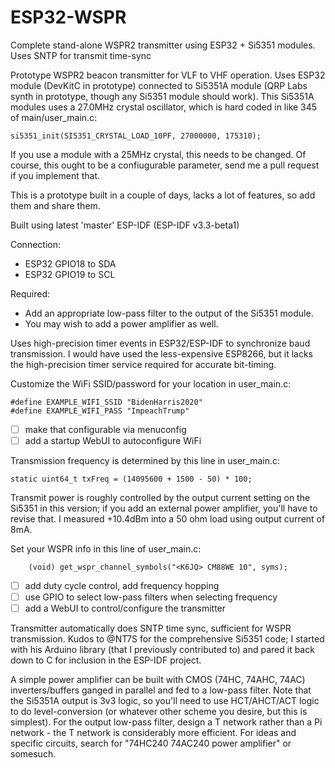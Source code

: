 # ESP32-WSPR
Complete stand-alone WSPR2 transmitter using ESP32 + Si5351 modules. Uses SNTP for transmit time-sync

Prototype WSPR2 beacon transmitter for VLF to VHF operation.
Uses ESP32 module (DevKitC in prototype) connected to Si5351A module (QRP Labs synth in prototype, though any Si5351 module should work). This Si5351A modules uses a 27.0MHz crystal oscillator, which is hard coded in like 345 of main/user_main.c:

    si5351_init(SI5351_CRYSTAL_LOAD_10PF, 27000000, 175310);

If you use a module with a 25MHz crystal, this needs to be changed. Of course, this ought to be a confiugurable parameter, send me a pull request if you implement that.

This is a prototype built in a couple of days, lacks a lot of features, so add them and share them.

Built using latest 'master' ESP-IDF (ESP-IDF v3.3-beta1)

Connection:
  - ESP32 GPIO18 to SDA
  - ESP32 GPIO19 to SCL

Required:
- Add an appropriate low-pass filter to the output of the Si5351 module.
- You may wish to add a power amplifier as well.

Uses high-precision timer events in ESP32/ESP-IDF to synchronize baud transmission. I would have used the less-expensive ESP8266, but it lacks the high-precision timer service required for accurate bit-timing.

Customize the WiFi SSID/password for your location in user_main.c:
```
#define EXAMPLE_WIFI_SSID "BidenHarris2020"
#define EXAMPLE_WIFI_PASS "ImpeachTrump"
```
- [ ] make that configurable via menuconfig
- [ ] add a startup WebUI to autoconfigure WiFi

Transmission frequency is determined by this line in user_main.c:
```
static uint64_t txFreq = (14095600 + 1500 - 50) * 100;
```
Transmit power is roughly controlled by the output current setting on the Si5351 in this version; if you add an external power amplifier, you'll have to revise that. I measured +10.4dBm into a 50 ohm load using output current of 8mA.

Set your WSPR info in this line of user_main.c:
```
    (void) get_wspr_channel_symbols("<K6JQ> CM88WE 10", syms);
```

- [ ] add duty cycle control, add frequency hopping
- [ ] use GPIO to select low-pass filters when selecting frequency
- [ ] add a WebUI to control/configure the transmitter

Transmitter automatically does SNTP time sync, sufficient for WSPR transmission.
Kudos to @NT7S for the comprehensive Si5351 code; I started with his Arduino library (that I previously contributed to) and pared it back down to C for inclusion in the ESP-IDF project.

A simple power amplifier can be built with CMOS (74HC, 74AHC, 74AC) inverters/buffers ganged in parallel and fed to a low-pass filter. Note that the Si5351A output is 3v3 logic, so you'll need to use HCT/AHCT/ACT logic to do level-conversion (or whatever other scheme you desire, but this is simplest). For the output low-pass filter, design a T network rather than a Pi network - the T network is considerably more efficient. For ideas and specific circuits, search for "74HC240 74AC240 power amplifier" or somesuch.
